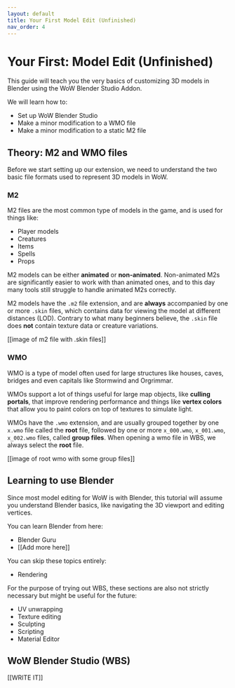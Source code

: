 ```yaml
---
layout: default
title: Your First Model Edit (Unfinished)
nav_order: 4
---
```


# Your First: Model Edit (Unfinished)

This guide will teach you the very basics of customizing 3D models in Blender using the WoW Blender Studio Addon.

We will learn how to:
- Set up WoW Blender Studio
- Make a minor modification to a WMO file
- Make a minor modification to a static M2 file

## Theory: M2 and WMO files

Before we start setting up our extension, we need to understand the two basic file formats used to represent 3D models in WoW.

### M2

M2 files are the most common type of models in the game, and is used for things like:

- Player models
- Creatures
- Items
- Spells
- Props

M2 models can be either **animated** or **non-animated**. Non-animated M2s are significantly easier to work with than animated ones, and to this day many tools still struggle to handle animated M2s correctly.

M2 models have the `.m2` file extension, and are **always** accompanied by one or more `.skin` files, which contains data for viewing the model at different distances (LOD). Contrary to what many beginners believe, the `.skin` file does **not** contain texture data or creature variations.

[[image of m2 file with .skin files]]

### WMO

WMO is a type of model often used for large structures like houses, caves, bridges and even capitals like Stormwind and Orgrimmar.

WMOs support a lot of things useful for large map objects, like **culling portals**, that improve rendering performance and things like **vertex colors** that allow you to paint colors on top of textures to simulate light.

WMOs have the `.wmo` extension, and are usually grouped together by one `x.wmo` file called the **root** file, followed by one or more `x_000.wmo`, `x_001.wmo`, `x_002.wmo` files, called **group files**. When opening a wmo file in WBS, we always select the **root** file.

[[image of root wmo with some group files]]

## Learning to use Blender

Since most model editing for WoW is with Blender, this tutorial will assume you understand Blender basics, like navigating the 3D viewport and editing vertices.

You can learn Blender from here:
- Blender Guru
- [[Add more here]]

You can skip these topics entirely:
- Rendering

For the purpose of trying out WBS, these sections are also not strictly necessary but might be useful for the future:
- UV unwrapping
- Texture editing
- Sculpting
- Scripting
- Material Editor

## WoW Blender Studio (WBS)

[[WRITE IT]]